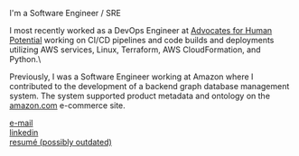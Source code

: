 I'm a Software Engineer / SRE

I most recently worked as a DevOps Engineer at [Advocates for Human Potential](https://www.ahpnet.com/) working on CI/CD pipelines and code builds and deployments utilizing AWS services, Linux, Terraform, AWS CloudFormation, and Python.\

Previously, I was a Software Engineer working at Amazon where I contributed to the development of a backend graph database management system. The system supported product metadata and ontology on the [amazon.com](https://www.amazon.com/) e-commerce site.

[e-mail](mailto:nicowong8@gmail.com)\
[linkedin](https://www.linkedin.com/in/nicomwong/)\
[resumé (possibly outdated)](https://github.com/nicomwong/resume-pdf/blob/main/Nico_Wong_Engineer_Resume.pdf)

